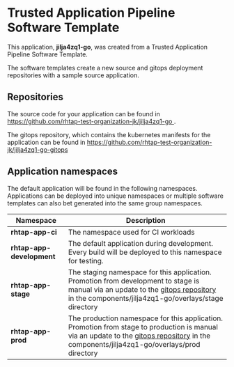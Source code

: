 # Trusted Application Pipeline Software Template

This application, **jilja4zq1-go**, was created from a Trusted Application Pipeline Software Template.

The software templates create a new source and gitops deployment repositories with a sample source application. 

## Repositories

The source code for your application can be found in [https://github.com/rhtap-test-organization-jk/jilja4zq1-go ](https://github.com/rhtap-test-organization-jk/jilja4zq1-go ).
 
The gitops repository, which contains the kubernetes manifests for the application can be found in 
[https://github.com/rhtap-test-organization-jk/jilja4zq1-go-gitops ](https://github.com/rhtap-test-organization-jk/jilja4zq1-go-gitops ) 

## Application namespaces 

The default application will be found in the following namespaces. Applications can be deployed into unique namespaces or multiple software templates can also bet generated into the same group namespaces.  

|  Namespace   |  Description   |  
| -------- | -------- |
| **rhtap-app-ci** | The namespace used for CI workloads |
| **rhtap-app-development** | The default application during development. Every build will be deployed to this namespace for testing. |
| **rhtap-app-stage** | The staging namespace for this application. Promotion from development to stage is manual via an update to the [gitops repository](https://github.com/rhtap-test-organization-jk/jilja4zq1-go-gitops ) in the components/jilja4zq1-go/overlays/stage directory |
| **rhtap-app-prod** | The production namespace for this application. Promotion from stage to production is manual via an update to the [gitops repository](https://github.com/rhtap-test-organization-jk/jilja4zq1-go-gitops ) in the components/jilja4zq1-go/overlays/prod directory |